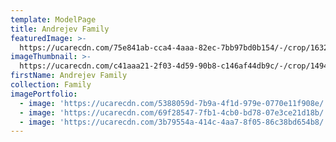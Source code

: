 ```yaml
---
template: ModelPage
title: Andrejev Family
featuredImage: >-
  https://ucarecdn.com/75e841ab-cca4-4aaa-82ec-7bb97bd0b154/-/crop/1632x1346/0,450/-/preview/
imageThumbnail: >-
  https://ucarecdn.com/c41aaa21-2f03-4d59-90b8-c146af44db9c/-/crop/1494x1693/137,123/-/preview/
firstName: Andrejev Family
collection: Family
imagePortfolio:
  - image: 'https://ucarecdn.com/5388059d-7b9a-4f1d-979e-0770e11f908e/'
  - image: 'https://ucarecdn.com/69f28547-7fb1-4cb0-bd78-07e3ce21d18b/'
  - image: 'https://ucarecdn.com/3b79554a-414c-4aa7-8f05-86c38bd654b8/'
---
```


